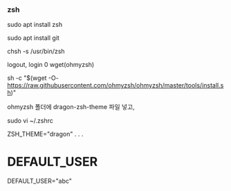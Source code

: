 ### zsh
sudo apt install zsh

sudo apt install git

chsh -s /usr/bin/zsh

logout, login
0
wget(ohmyzsh)

sh -c "$(wget -O- <https://raw.githubusercontent.com/ohmyzsh/ohmyzsh/master/tools/install.sh>)"

ohmyzsh 폴더에 dragon-zsh-theme 파일 넣고,

sudo vi ~/.zshrc

ZSH_THEME="dragon"
.
.
.
# DEFAULT_USER
DEFAULT_USER="abc"
